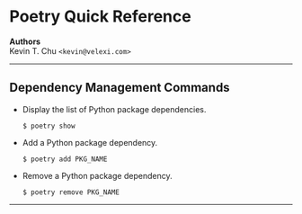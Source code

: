 Poetry Quick Reference
======================

__Authors__  
Kevin T. Chu `<kevin@velexi.com>`

-------------------------------------------------------------------------------

## Dependency Management Commands

* Display the list of Python package dependencies.

  ```shell
  $ poetry show
  ```

* Add a Python package dependency.

  ```shell
  $ poetry add PKG_NAME
  ```

* Remove a Python package dependency.

  ```shell
  $ poetry remove PKG_NAME
  ```

-------------------------------------------------------------------------------
